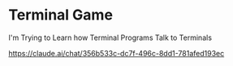 # Terminal Game

I'm Trying to Learn how Terminal Programs Talk to Terminals


https://claude.ai/chat/356b533c-dc7f-496c-8dd1-781afed193ec
